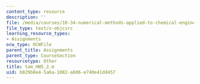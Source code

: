 ```yaml
---
content_type: resource
description: ''
file: /media/courses/10-34-numerical-methods-applied-to-chemical-engineering-fall-2015/b829b8e45a6a1082a606e740e41dd457_tam_HW5_2.m
file_type: text/x-objcsrc
learning_resource_types:
- Assignments
ocw_type: OCWFile
parent_title: Assignments
parent_type: CourseSection
resourcetype: Other
title: tam_HW5_2.m
uid: b829b8e4-5a6a-1082-a606-e740e41dd457
---
```

